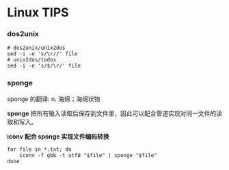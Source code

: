 # Linux TIPS #

### dos2unix ###

	# dos2unix/unix2dos
    sed -i -e 's/\r//' file
    # unix2dos/todos
    sed -i -e 's/$/\r/' file

### sponge ###

sponge 的翻译:  n. 海绵；海绵状物

**sponge** 把所有输入读取后保存到文件里，因此可以配合管道实现对同一文件的读取和写入。

**iconv 配合 sponge 实现文件编码转换**

    for file in *.txt; do
        iconv -f gbk -t utf8 "$file" | sponge "$file"
    done

